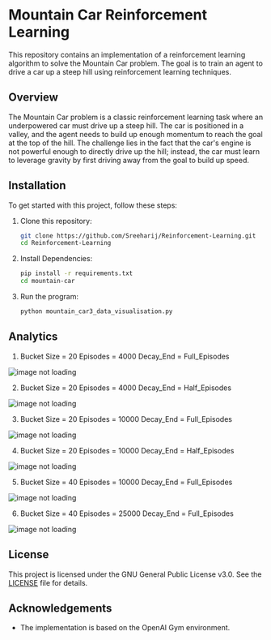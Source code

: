 # Mountain Car Reinforcement Learning

This repository contains an implementation of a reinforcement learning algorithm to solve the Mountain Car problem. The goal is to train an agent to drive a car up a steep hill using reinforcement learning techniques.

## Overview

The Mountain Car problem is a classic reinforcement learning task where an underpowered car must drive up a steep hill. The car is positioned in a valley, and the agent needs to build up enough momentum to reach the goal at the top of the hill. The challenge lies in the fact that the car's engine is not powerful enough to directly drive up the hill; instead, the car must learn to leverage gravity by first driving away from the goal to build up speed.

## Installation

To get started with this project, follow these steps:

1. Clone this repository:
   ```sh
   git clone https://github.com/Sreeharij/Reinforcement-Learning.git
   cd Reinforcement-Learning

2. Install Dependencies:
   ```sh
   pip install -r requirements.txt
   cd mountain-car
3. Run the program:
   ```sh
   python mountain_car3_data_visualisation.py

## Analytics

1) Bucket Size = 20 Episodes = 4000 Decay_End = Full_Episodes
   
![image not loading](./mountain_car/images/bucket_size=20_episodes=4000_decay_end=full_episodes.png)

2) Bucket Size = 20 Episodes = 4000 Decay_End = Half_Episodes
   
![image not loading](./mountain_car/images/bucket_size=20_episodes=4000_decay_end=half_episodes.png)

3) Bucket Size = 20 Episodes = 10000 Decay_End = Full_Episodes
   
![image not loading](mountain_car/images/bucket_size=20_episodes=10000_decay_end=full_episodes.png)

4) Bucket Size = 20 Episodes = 10000 Decay_End = Half_Episodes
   
![image not loading](mountain_car/images/bucket_size=20_episodes=10000_decay_end=half_episodes.png)

5) Bucket Size = 40 Episodes = 10000 Decay_End = Full_Episodes

![image not loading](mountain_car/images/bucket_size=40_episodes=10000_decay_end=full_episodes.png)

6) Bucket Size = 40 Episodes = 25000 Decay_End = Full_Episodes

![image not loading](mountain_car/images/bucket_size=40_episodes=25000_decay_end=full_episodes.png)




## License

This project is licensed under the GNU General Public License v3.0. See the [LICENSE](LICENSE) file for details.

## Acknowledgements

- The implementation is based on the OpenAI Gym environment.

